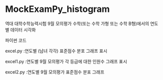 # MockExamPy_histogram
역대 대학수학능력시험 9월 모의평가 수학(또는 수학 가형 또는 수학 B형)에서의 연도별 데이터 시각화


파이썬 코드

excel.py :연도별 (남녀 각각) 표준점수 분포 그래프 표시

excel1.py :연도별 9월 모의평가 각 등급에 대한 인원수 그래프 표시

excel2.py :연도별 9월 모의평가 표준점수 분포 그래프
